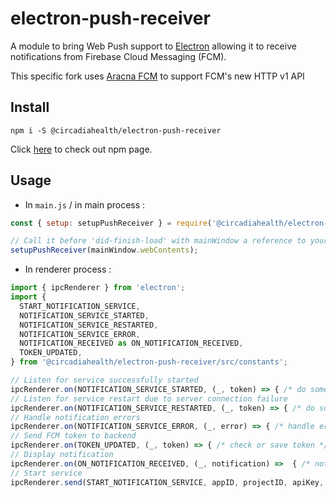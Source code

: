 # electron-push-receiver

A module to bring Web Push support to [Electron](https://github.com/electron/electron) allowing it to receive notifications from Firebase Cloud Messaging (FCM).

This specific fork uses [Aracna FCM](https://github.com/queelag/fcm) to support FCM's new HTTP v1 API

## Install

```
npm i -S @circadiahealth/electron-push-receiver
```

Click [here](https://www.npmjs.com/package/@circadiahealth/electron-push-receiver) to check out npm page.

## Usage

- In `main.js` / in main process :

```javascript
const { setup: setupPushReceiver } = require('@circadiahealth/electron-push-receiver');

// Call it before 'did-finish-load' with mainWindow a reference to your window
setupPushReceiver(mainWindow.webContents);
```

- In renderer process :

```javascript
import { ipcRenderer } from 'electron';
import {
  START_NOTIFICATION_SERVICE,
  NOTIFICATION_SERVICE_STARTED,
  NOTIFICATION_SERVICE_RESTARTED,
  NOTIFICATION_SERVICE_ERROR,
  NOTIFICATION_RECEIVED as ON_NOTIFICATION_RECEIVED,
  TOKEN_UPDATED,
} from '@circadiahealth/electron-push-receiver/src/constants';

// Listen for service successfully started
ipcRenderer.on(NOTIFICATION_SERVICE_STARTED, (_, token) => { /* do something */ });
// Listen for service restart due to server connection failure
ipcRenderer.on(NOTIFICATION_SERVICE_RESTARTED, (_, token) => { /* do something */ });
// Handle notification errors
ipcRenderer.on(NOTIFICATION_SERVICE_ERROR, (_, error) => { /* handle error */ });
// Send FCM token to backend
ipcRenderer.on(TOKEN_UPDATED, (_, token) => { /* check or save token */ });
// Display notification
ipcRenderer.on(ON_NOTIFICATION_RECEIVED, (_, notification) =>  { /* notification data received */ });
// Start service
ipcRenderer.send(START_NOTIFICATION_SERVICE, appID, projectID, apiKey, vapidKey);
```
